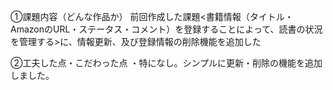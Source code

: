 ①課題内容（どんな作品か）
前回作成した課題<書籍情報（タイトル・AmazonのURL・ステータス・コメント）を登録することによって、読書の状況を管理する>に、情報更新、及び登録情報の削除機能を追加した

②工夫した点・こだわった点
・特になし。シンプルに更新・削除の機能を追加しました。


